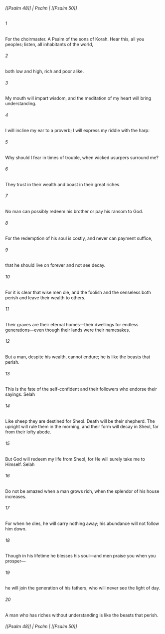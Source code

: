 ###### [[Psalm 48]] | Psalm | [[Psalm 50]]

###### 1
For the choirmaster. A Psalm of the sons of Korah. Hear this, all you peoples; listen, all inhabitants of the world,
###### 2
both low and high, rich and poor alike.
###### 3
My mouth will impart wisdom, and the meditation of my heart will bring understanding.
###### 4
I will incline my ear to a proverb; I will express my riddle with the harp:
###### 5
Why should I fear in times of trouble, when wicked usurpers surround me?
###### 6
They trust in their wealth and boast in their great riches.
###### 7
No man can possibly redeem his brother or pay his ransom to God.
###### 8
For the redemption of his soul is costly, and never can payment suffice,
###### 9
that he should live on forever and not see decay.
###### 10
For it is clear that wise men die, and the foolish and the senseless both perish and leave their wealth to others.
###### 11
Their graves are their eternal homes—their dwellings for endless generations—even though their lands were their namesakes.
###### 12
But a man, despite his wealth, cannot endure; he is like the beasts that perish.
###### 13
This is the fate of the self-confident and their followers who endorse their sayings. Selah
###### 14
Like sheep they are destined for Sheol. Death will be their shepherd. The upright will rule them in the morning, and their form will decay in Sheol, far from their lofty abode.
###### 15
But God will redeem my life from Sheol, for He will surely take me to Himself. Selah
###### 16
Do not be amazed when a man grows rich, when the splendor of his house increases.
###### 17
For when he dies, he will carry nothing away; his abundance will not follow him down.
###### 18
Though in his lifetime he blesses his soul—and men praise you when you prosper—
###### 19
he will join the generation of his fathers, who will never see the light of day.
###### 20
A man who has riches without understanding is like the beasts that perish.

###### [[Psalm 48]] | Psalm | [[Psalm 50]]
